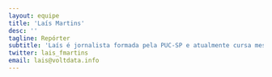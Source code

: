 ```yaml
---
layout: equipe
title: 'Laís Martins'
desc: ''
tagline: Repórter
subtitle: 'Laís é jornalista formada pela PUC-SP e atualmente cursa mestrado em jornalismo com especialização em comunicação política na Universidade de Amsterdam. Já trabalhou na Reuters Brasil e, como freelancer, publicou reportagens em veículos nacionais e estrangeiros. Suas matérias geralmente focam nos temas de direitos humanos, política, sociedade e tecnologia. No Núcleo, produz reportagens.'
twitter: lais_fmartins
email: lais@voltdata.info
---
```


